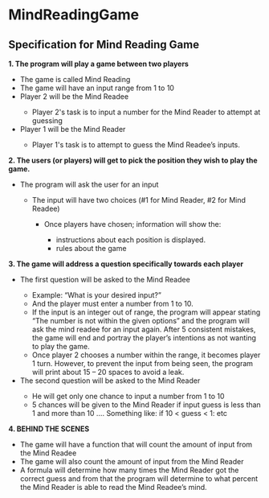 # MindReadingGame

## Specification for Mind Reading Game

**1.      The program will play a game between two players**

<ul>
        <li>The game is called Mind Reading</li>
        <li>The game will have an input range from 1 to 10</li>
        <li>Player 2 will be the Mind Readee</li>
        <ul>
                <li>Player 2's task is to input a number for the Mind Reader to attempt at guessing</li>
        </ul>
        <li>Player 1 will be the Mind Reader</li>
        <ul>
                <li>Player 1's task is to attempt to guess the Mind Readee’s inputs.</li>
        </ul>
</ul>

**2.	The users (or players) will get to pick the position they wish to play the game.** 

<ul>
        <li>The program will ask the user for an input</li>
        <ul>
                <li>The input will have two choices (#1 for Mind Reader, #2 for Mind Readee)</li> 
                <ul>
                        <li>Once players have chosen; information will show the:</li> 
                        <ul>
                                <li>instructions about each position is displayed.</li>  
                                <li>rules about the game</li>  
                        </ul>
                </ul>
        </ul>
</ul>

**3.	The game will address a question specifically towards each player**   
<ul>
        <li>The first question will be asked to the Mind Readee</li>
        <ul>
                <li>Example: “What is your desired input?”</li>  
                <li>And the player must enter a number from 1 to 10.</li>  
                <li>If the input is an integer out of range, the program will appear stating “The number is not within the given options” and the program will ask the mind readee for an input again. After 5 consistent mistakes, the game will end and portray the player’s intentions as not wanting to play the game.</li>  
                <li>Once player 2 chooses a number within the range, it becomes player 1 turn. However, to prevent the input from being seen, the program will print about 15 – 20 spaces to avoid a leak.</li>  
        </ul>
        <li>The second question will be asked to the Mind Reader</li>  
        <ul>
                <li>He will get only one chance to input a number from 1 to 10</li>  
                <li>5 chances will be given to the Mind Reader if input guess is less than 1 and more than 10 …. Something like: if 10 < guess < 1: etc</li>
        </ul>
</ul>

**4.	BEHIND THE SCENES**  

<ul>
        <li>The game will have a function that will count the amount of input from the Mind Readee</li>   
        <li>The game will also count the amount of input from the Mind Reader</li>  
        <li>A formula will determine how many times the Mind Reader got the correct guess and from that the program will determine to what percent the Mind Reader is able to read the Mind Readee’s mind.</li>
<ul>
